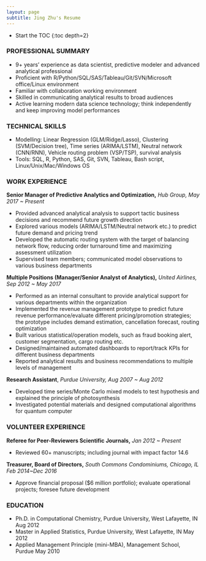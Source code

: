 ```yaml
---
layout: page
subtitle: Jing Zhu's Resume
---
```


* Start the TOC
{:toc depth=2}

### PROFESSIONAL SUMMARY
- 9+ years’ experience as data scientist, predictive modeler and advanced analytical professional
- Proficient with R/Python/SQL/SAS/Tableau/Git/SVN/Microsoft office/Linux environment
- Familiar with collaboration working environment
- Skilled in communicating analytical results to broad audiences
- Active learning modern data science technology; think independently and keep improving model performances

### TECHNICAL SKILLS  
- Modelling: Linear Regression (GLM/Ridge/Lasso), Clustering (SVM/Decision tree), Time series (ARIMA/LSTM), Neutral network (CNN/RNN), Vehicle routing problem (VSP/TSP), survival analysis
- Tools: SQL, R, Python, SAS, Git, SVN, Tableau, Bash script, Linux/Unix/Mac/Windows OS

### WORK EXPERIENCE  
**Senior Manager of Predictive Analytics and Optimization,** _Hub Group, May 2017 ~ Present_
  - Provided advanced analytical analysis to support tactic business decisions and recommend future growth direction
  - Explored various models (ARIMA/LSTM/Neutral network etc.) to predict future demand and pricing trend
  - Developed the automatic routing system with the target of balancing network flow, reducing order turnaround time and maximizing assessment utilization 
  - Supervised team members; communicated model observations to various business departments  

**Multiple Positions (Manager/Senior Analyst of Analytics),** _United Airlines, Sep 2012 ~ May 2017_
- Performed as an internal consultant to provide analytical support for various departments within the organization
- Implemented the revenue management prototype to predict future revenue performance/evaluate different pricing/promotion strategies; the prototype includes demand estimation, cancellation forecast, routing optimization
- Built various statistical/operation models, such as fraud booking alert, customer segmentation, cargo routing etc.
- Designed/maintained automated dashboards to report/track KPIs for different business departments
- Reported analytical results and business recommendations to multiple levels of management  

**Research Assistant**, _Purdue University, Aug 2007 ~ Aug 2012_
- Developed time series/Monte Carlo mixed models to test hypothesis and explained the principle of photosynthesis
- Investigated potential materials and designed computational algorithms for quantum computer

### VOLUNTEER EXPERIENCE  
**Referee for Peer-Reviewers Scientific Journals,** _Jan 2012 ~ Present_
- Reviewed 60+ manuscripts; including journal with impact factor 14.6   

**Treasurer, Board of Directors,** _South Commons Condominiums, Chicago, IL Feb 2014~Dec 2016_
- Approve financial proposal ($6 million portfolio); evaluate operational projects; foresee future development

### EDUCATION
- Ph.D. in Computational Chemistry, Purdue University, West Lafayette, IN       Aug 2012
- Master in Applied Statistics, Purdue University, West Lafayette, IN           May 2012
- Applied Management Principle (mini-MBA), Management School, Purdue        May 2010